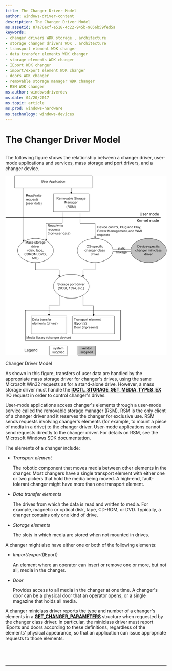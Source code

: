 ```yaml
---
title: The Changer Driver Model
author: windows-driver-content
description: The Changer Driver Model
ms.assetid: 87a70ecf-e518-4c22-945b-9056b59fed5a
keywords:
- changer drivers WDK storage , architecture
- storage changer drivers WDK , architecture
- transport element WDK changer
- data transfer elements WDK changer
- storage elements WDK changer
- IEport WDK changer
- import/export element WDK changer
- doors WDK changer
- removable storage manager WDK changer
- RSM WDK changer
ms.author: windowsdriverdev
ms.date: 04/20/2017
ms.topic: article
ms.prod: windows-hardware
ms.technology: windows-devices
---
```


# The Changer Driver Model


## <span id="ddk_the_changer_driver_model_kg"></span><span id="DDK_THE_CHANGER_DRIVER_MODEL_KG"></span>


The following figure shows the relationship between a changer driver, user-mode applications and services, mass storage and port drivers, and a changer device.

![diagram illustrating relationships between a changer driver, user-mode applications and services, mass storage and port drivers, and a changer device](images/changer.png)

Changer Driver Model

As shown in this figure, transfers of user data are handled by the appropriate mass storage driver for changer's drives, using the same Microsoft Win32 requests as for a stand-alone drive. However, a mass storage driver must handle the [**IOCTL\_STORAGE\_GET\_MEDIA\_TYPES\_EX**](https://msdn.microsoft.com/library/windows/hardware/ff560563) I/O request in order to control changer's drives.

User-mode applications access changer's elements through a user-mode service called the removable storage manager (RSM). RSM is the only client of a changer driver and it reserves the changer for exclusive use. RSM sends requests involving changer's elements (for example, to mount a piece of media in a drive) to the changer driver. User-mode applications cannot send requests directly to the changer driver. For details on RSM, see the Microsoft Windows SDK documentation.

The elements of a changer include:

-   *Transport element*

    The robotic component that moves media between other elements in the changer. Most changers have a single transport element with either one or two pickers that hold the media being moved. A high-end, fault-tolerant changer might have more than one transport element.

-   *Data transfer elements*

    The drives from which the data is read and written to media. For example, magnetic or optical disk, tape, CD-ROM, or DVD. Typically, a changer contains only one kind of drive.

-   *Storage elements*

    The slots in which media are stored when not mounted in drives.

A changer might also have either one or both of the following elements:

-   *Import/export*(IEport)

    An element where an operator can insert or remove one or more, but not all, media in the changer.

-   *Door*

    Provides access to all media in the changer at one time. A changer's door can be a physical door that an operator opens, or a single magazine that holds all media.

A changer miniclass driver reports the type and number of a changer's elements in a [**GET\_CHANGER\_PARAMETERS**](https://msdn.microsoft.com/library/windows/hardware/ff554979) structure when requested by the changer class driver. In particular, the miniclass driver must report IEports and doors according to these definitions, regardless of the elements' physical appearance, so that an application can issue appropriate requests to those elements.

 

 


--------------------


